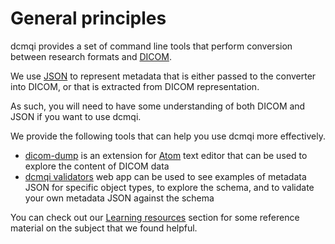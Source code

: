 # General principles

dcmqi provides a set of command line tools that perform conversion between research formats and [DICOM](http://dicom.nema.org/medical/dicom/current/output/chtml/part01/chapter_1.html#sect_1.1).

We use [JSON](http://www.json.org/) to represent metadata that is either passed to the converter into DICOM, or that is extracted from DICOM representation.

As such, you will need to have some understanding of both DICOM and JSON if you want to use dcmqi.

We provide the following tools that can help you use dcmqi more effectively.

* [dicom-dump](https://atom.io/packages/dicom-dump) is an extension for [Atom](http://atom.io) text editor that can be used to explore the content of DICOM data
* [dcmqi validators](http://qiicr.org/dcmqi/#/validators) web app can be used to see examples of metadata JSON for specific object types, to explore the schema, and to validate your own metadata JSON against the schema

You can check out our [Learning resources](docs/user_guide/resources.md) section for some reference material on the subject that we found helpful.